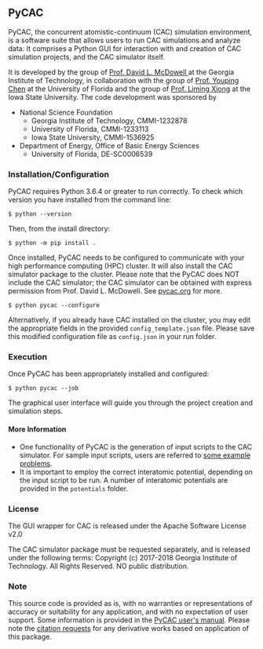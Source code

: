 ## PyCAC

PyCAC, the concurrent atomistic-continuum (CAC) simulation environment, is a software suite that allows users to run CAC simulations and analyze data. It comprises a Python GUI for interaction with and creation of CAC simulation projects, and the CAC simulator itself.

It is developed by the group of [Prof. David L. McDowell ](http://www.me.gatech.edu/faculty/mcdowell) at the Georgia Institute of Technology, in collaboration with the group of [Prof. Youping Chen](http://web.mae.ufl.edu/chenlab/) at the University of Florida and the group of [Prof. Liming Xiong](http://www.aere.iastate.edu/lmxiong/) at the Iowa State University. The code development was sponsored by

* National Science Foundation
	- Georgia Institute of Technology, CMMI-1232878
	- University of Florida, CMMI-1233113
	- Iowa State University, CMMI-1536925
* Department of Energy, Office of Basic Energy Sciences
	- University of Florida, DE-SC0006539

### Installation/Configuration
PyCAC requires Python 3.6.4 or greater to run correctly. To check which version you have installed from the command line:
```
$ python --version
```
Then, from the install directory:

```
$ python -m pip install .
```
Once installed, PyCAC needs to be configured to communicate with your high performance computing (HPC) cluster. It will also install the CAC simulator package to the cluster. Please note that the PyCAC does NOT include the CAC simulator; the CAC simulator can be obtained with express permission from Prof. David L. McDowell. See [pycac.org](http://www.pycac.org/) for more.
```
$ python pycac --configure
```
Alternatively, if you already have CAC installed on the cluster, you may edit the appropriate fields in the provided `config_template.json` file. Please save this modified configuration file as `config.json` in your run folder. 

### Execution
Once PyCAC has been appropriately installed and configured:
```
$ python pycac --job
```
The graphical user interface will guide you through the project creation and simulation steps. 

#### More Information

* One functionality of PyCAC is the generation of input scripts to the CAC simulator. For sample input scripts, users are referred to [some example problems](http://www.pycac.org/chapter7/). 
* It is important to employ the correct interatomic potential, depending on the input script to be run. A number of interatomic potentials are provided in the `potentials` folder.  

### License

The GUI wrapper for CAC is released under the Apache Software License v2.0

The CAC simulator package must be requested separately, and is released under the following terms: 
Copyright (c) 2017-2018 Georgia Institute of Technology. All Rights Reserved.
NO public distribution.

### Note

This source code is provided as is, with no warranties or representations of accuracy or suitability for any application, and with no expectation of user support. Some information is provided in the [PyCAC user's manual](http://www.pycac.org). Please note the [citation requests](http://www.pycac.org/chapter1/ack-and-cite.html) for any derivative works based on application of this package.